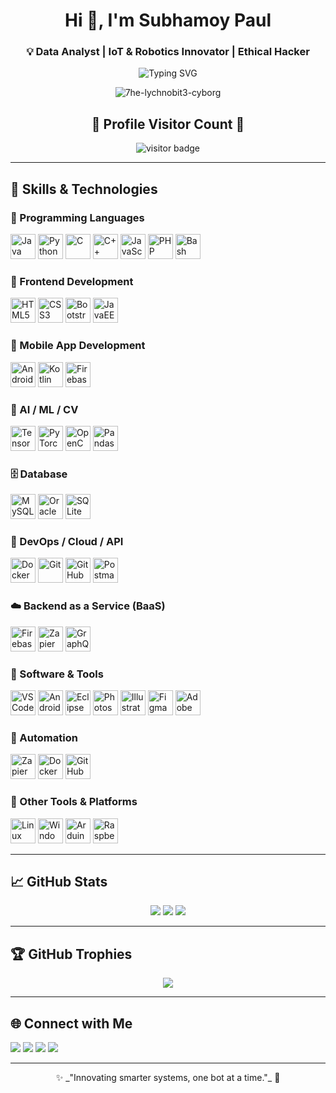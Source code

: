 <h1 align="center">Hi 👋, I'm Subhamoy Paul</h1>
<h3 align="center">💡 Data Analyst | IoT & Robotics Innovator | Ethical Hacker</h3>

<p align="center">
  <img src="https://readme-typing-svg.demolab.com?font=Fira+Code&size=22&pause=1000&color=35F7F2&center=true&vCenter=true&width=600&lines=Welcome+to+my+GitHub!;AI+%7C+IoT+%7C+Cybersecurity+%7C+Automation+%7C+Robotics+;Always+learning+and+building+innovative+solutions!" alt="Typing SVG" />
</p>

<p align="center">
  <img src="https://komarev.com/ghpvc/?username=7he-lychnobit3-cyborg&label=Profile%20views&color=0e75b6&style=flat" alt="7he-lychnobit3-cyborg" />
</p>

<h2 align="center">👀 Profile Visitor Count 👀</h2>

<p align="center">
  <img src="https://count.getloli.com/get/@7he-Lychnobit3-CyborG?theme=moebooru" alt="visitor badge" />
</p>


---

## 🧠 Skills & Technologies

### 🧾 Programming Languages
<p align="left">
  <img src="https://cdn.jsdelivr.net/gh/devicons/devicon/icons/java/java-original.svg" height="40" alt="Java"/>
  <img src="https://cdn.jsdelivr.net/gh/devicons/devicon/icons/python/python-original.svg" height="40" alt="Python"/>
  <img src="https://cdn.jsdelivr.net/gh/devicons/devicon/icons/c/c-original.svg" height="40" alt="C"/>
  <img src="https://cdn.jsdelivr.net/gh/devicons/devicon/icons/cplusplus/cplusplus-original.svg" height="40" alt="C++"/>
  <img src="https://cdn.jsdelivr.net/gh/devicons/devicon/icons/javascript/javascript-original.svg" height="40" alt="JavaScript"/>
  <img src="https://cdn.jsdelivr.net/gh/devicons/devicon/icons/php/php-original.svg" height="40" alt="PHP"/>
  <img src="https://cdn.jsdelivr.net/gh/devicons/devicon/icons/bash/bash-original.svg" height="40" alt="Bash"/>
</p>

### 🎨 Frontend Development
<p align="left">
  <img src="https://cdn.jsdelivr.net/gh/devicons/devicon/icons/html5/html5-original.svg" height="40" alt="HTML5"/>
  <img src="https://cdn.jsdelivr.net/gh/devicons/devicon/icons/css3/css3-original.svg" height="40" alt="CSS3"/>
  <img src="https://cdn.jsdelivr.net/gh/devicons/devicon/icons/bootstrap/bootstrap-original.svg" height="40" alt="Bootstrap"/>
  <img src="https://cdn.jsdelivr.net/gh/devicons/devicon/icons/java/java-original-wordmark.svg" height="40" alt="JavaEE"/>
</p>

### 📱 Mobile App Development
<p align="left">
  <img src="https://cdn.jsdelivr.net/gh/devicons/devicon/icons/android/android-original.svg" height="40" alt="Android"/>
  <img src="https://cdn.jsdelivr.net/gh/devicons/devicon/icons/kotlin/kotlin-original.svg" height="40" alt="Kotlin"/>
  <img src="https://cdn.jsdelivr.net/gh/devicons/devicon/icons/firebase/firebase-plain.svg" height="40" alt="Firebase"/>
</p>

### 🧠 AI / ML / CV
<p align="left">
  <img src="https://cdn.jsdelivr.net/gh/devicons/devicon/icons/tensorflow/tensorflow-original.svg" height="40" alt="TensorFlow"/>
  <img src="https://cdn.jsdelivr.net/gh/devicons/devicon/icons/pytorch/pytorch-original.svg" height="40" alt="PyTorch"/>
  <img src="https://cdn.jsdelivr.net/gh/devicons/devicon/icons/opencv/opencv-original.svg" height="40" alt="OpenCV"/>
  <img src="https://cdn.jsdelivr.net/gh/devicons/devicon/icons/pandas/pandas-original.svg" height="40" alt="Pandas"/>
</p>

### 🗄️ Database
<p align="left">
  <img src="https://cdn.jsdelivr.net/gh/devicons/devicon/icons/mysql/mysql-original.svg" height="40" alt="MySQL"/>
  <img src="https://cdn.jsdelivr.net/gh/devicons/devicon/icons/oracle/oracle-original.svg" height="40" alt="Oracle"/>
  <img src="https://cdn.jsdelivr.net/gh/devicons/devicon/icons/sqlite/sqlite-original.svg" height="40" alt="SQLite"/>
</p>

### 🚀 DevOps / Cloud / API
<p align="left">
  <img src="https://cdn.jsdelivr.net/gh/devicons/devicon/icons/docker/docker-original.svg" height="40" alt="Docker"/>
  <img src="https://cdn.jsdelivr.net/gh/devicons/devicon/icons/git/git-original.svg" height="40" alt="Git"/>
  <img src="https://cdn.jsdelivr.net/gh/devicons/devicon/icons/github/github-original.svg" height="40" alt="GitHub"/>
  <img src="https://cdn.jsdelivr.net/gh/devicons/devicon/icons/postman/postman-icon.svg" height="40" alt="Postman"/>
</p>

### ☁️ Backend as a Service (BaaS)
<p align="left">
  <img src="https://cdn.jsdelivr.net/gh/devicons/devicon/icons/firebase/firebase-plain.svg" height="40" alt="Firebase"/>
  <img src="https://www.vectorlogo.zone/logos/zapier/zapier-icon.svg" height="40" alt="Zapier"/>
  <img src="https://cdn.jsdelivr.net/gh/devicons/devicon/icons/graphql/graphql-plain.svg" height="40" alt="GraphQL"/>
</p>

### 🧰 Software & Tools
<p align="left">
  <img src="https://cdn.jsdelivr.net/gh/devicons/devicon/icons/vscode/vscode-original.svg" height="40" alt="VS Code"/>
  <img src="https://cdn.jsdelivr.net/gh/devicons/devicon/icons/androidstudio/androidstudio-original.svg" height="40" alt="Android Studio"/>
  <img src="https://cdn.jsdelivr.net/gh/devicons/devicon/icons/eclipse/eclipse-original.svg" height="40" alt="Eclipse"/>
  <img src="https://cdn.jsdelivr.net/gh/devicons/devicon/icons/photoshop/photoshop-line.svg" height="40" alt="Photoshop"/>
  <img src="https://cdn.jsdelivr.net/gh/devicons/devicon/icons/illustrator/illustrator-line.svg" height="40" alt="Illustrator"/>
  <img src="https://cdn.jsdelivr.net/gh/devicons/devicon/icons/figma/figma-original.svg" height="40" alt="Figma"/>
  <img src="https://cdn.jsdelivr.net/gh/devicons/devicon/icons/xd/xd-plain.svg" height="40" alt="Adobe XD"/>
</p>

### 🤖 Automation
<p align="left">
  <img src="https://www.vectorlogo.zone/logos/zapier/zapier-icon.svg" height="40" alt="Zapier"/>
  <img src="https://cdn.jsdelivr.net/gh/devicons/devicon/icons/docker/docker-original.svg" height="40" alt="Docker"/>
  <img src="https://cdn.jsdelivr.net/gh/devicons/devicon/icons/github/github-original.svg" height="40" alt="GitHub Actions"/>
</p>

### 🧩 Other Tools & Platforms
<p align="left">
  <img src="https://cdn.jsdelivr.net/gh/devicons/devicon/icons/linux/linux-original.svg" height="40" alt="Linux"/>
  <img src="https://cdn.jsdelivr.net/gh/devicons/devicon/icons/windows8/windows8-original.svg" height="40" alt="Windows"/>
  <img src="https://cdn.jsdelivr.net/gh/devicons/devicon/icons/arduino/arduino-original.svg" height="40" alt="Arduino"/>
  <img src="https://cdn.jsdelivr.net/gh/devicons/devicon/icons/raspberrypi/raspberrypi-line.svg" height="40" alt="Raspberry Pi"/>
</p>

---

## 📈 GitHub Stats

<p align="center">
  <img src="https://github-readme-stats.vercel.app/api?username=7he-lychnobit3-cyborg&show_icons=true&theme=tokyonight" />
  <img src="https://github-readme-streak-stats.herokuapp.com/?user=7he-lychnobit3-cyborg&theme=tokyonight" />
  <img src="https://github-readme-stats.vercel.app/api/top-langs/?username=7he-lychnobit3-cyborg&layout=compact&theme=tokyonight" />
</p>

---

## 🏆 GitHub Trophies

<p align="center">
  <img src="https://github-profile-trophy.vercel.app/?username=7he-lychnobit3-cyborg&theme=monokai&no-frame=true&margin-w=10" />
</p>

---

## 🌐 Connect with Me

<p align="left">
  <a href="mailto:subhamoy.paul7273818398@gmail.com"><img src="https://img.shields.io/badge/Gmail-Subhamoy-red?style=for-the-badge&logo=gmail"></a>
  <a href="https://www.linkedin.com/in/subhamoy-paul-b65179294"><img src="https://img.shields.io/badge/LinkedIn-Subhamoy-blue?style=for-the-badge&logo=linkedin"></a>
  <a href="https://github.com/7he-Lychnobit3-CyborG"><img src="https://img.shields.io/badge/GitHub-7he--Lychnobit3--CyborG-black?style=for-the-badge&logo=github"></a>
  <a href="https://instagram.com/7.h.e_5.i.l.e.n.t_5.o.u.l"><img src="https://img.shields.io/badge/Instagram-@7he_Silent_Soul-orange?style=for-the-badge&logo=instagram"></a>
</p>

---

<p align="center">
  ✨ _"Innovating smarter systems, one bot at a time."_ 🤖
</p>
